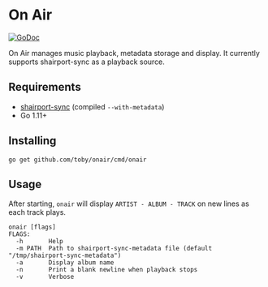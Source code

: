 # On Air

[![GoDoc](https://godoc.org/github.com/toby/onair?status.svg)](http://godoc.org/github.com/toby/onair)

On Air manages music playback, metadata storage and display. It currently
supports shairport-sync as a playback source.

## Requirements

*  [shairport-sync](https://github.com/mikebrady/shairport-sync) (compiled `--with-metadata`)
*  Go 1.11+

## Installing

```
go get github.com/toby/onair/cmd/onair
```

## Usage

After starting, `onair` will display `ARTIST - ALBUM - TRACK` on new lines as
each track plays.

```
onair [flags]
FLAGS:
  -h       Help
  -m PATH  Path to shairport-sync-metadata file (default "/tmp/shairport-sync-metadata")
  -a	   Display album name
  -n	   Print a blank newline when playback stops
  -v	   Verbose
```
